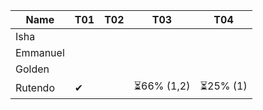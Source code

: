 |Name           |T01|T02|T03|T04|
|---------------|---|---|---|---|
|Isha           |   |   |   |   |
|Emmanuel       |   |   |   |   |
|Golden         |   |   |   |   |
|Rutendo        |✔  |   | ⏳66% (1,2) | ⏳25% (1)  |
